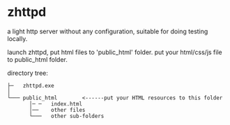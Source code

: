 # zhttpd
a light http server without any configuration, suitable for doing testing locally.

launch zhttpd, put html files to 'public_html' folder.
put your html/css/js file to public_html folder.

directory tree:

```text
├─   zhttpd.exe
│
└─── public_html        <------put your HTML resources to this folder
       │─ ─   index.html
       │──    other files
       └───   other sub-folders
```
